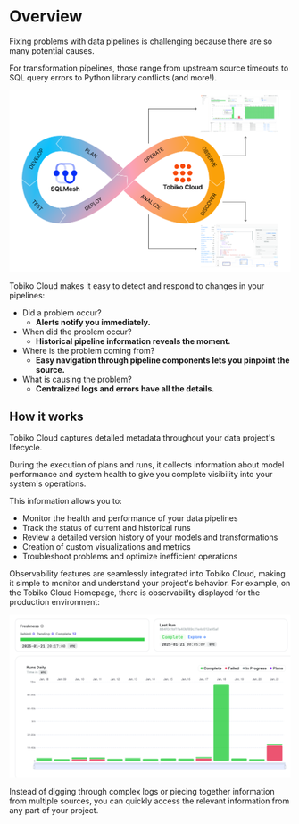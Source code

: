 # Overview

Fixing problems with data pipelines is challenging because there are so many potential causes.

For transformation pipelines, those range from upstream source timeouts to SQL query errors to Python library conflicts (and more!).

![Data Ops Observability](./overview/data-ops-light.png)

Tobiko Cloud makes it easy to detect and respond to changes in your pipelines:

- Did a problem occur? 
    - **Alerts notify you immediately.**
- When did the problem occur? 
    - **Historical pipeline information reveals the moment.**
-  Where is the problem coming from? 
    - **Easy navigation through pipeline components lets you pinpoint the source.**
-  What is causing the problem? 
    - **Centralized logs and errors have all the details.**

## How it works

Tobiko Cloud captures detailed metadata throughout your data project's lifecycle.

During the execution of plans and runs, it collects information about model performance and system health to give you complete visibility into your system's operations.

This information allows you to:

- Monitor the health and performance of your data pipelines
- Track the status of current and historical runs
- Review a detailed version history of your models and transformations
- Creation of custom visualizations and metrics
- Troubleshoot problems and optimize inefficient operations

Observability features are seamlessly integrated into Tobiko Cloud, making it simple to monitor and understand your project's behavior. For example, on the Tobiko Cloud Homepage, there is observability displayed for the production environment: 

![Observability on the Homepage](./overview/observability_section_home.png)

Instead of digging through complex logs or piecing together information from multiple sources, you can quickly access the relevant information from any part of your project.

<!---
Learn more about Tobiko Cloud Observability features on these pages:

- [`prod` environment](prod_environment.md) health and recent activity 
- [Development environment](development_environment.md) differences from `prod` and recent activity
- [Plan](plan.md) status and detailed model execution data
- [Run](run.md) status and detailed model execution data
- [Model](model.md) status and version history
- [Dashboards](measures_dashboards.md) and custom visualizations of observability data
-->